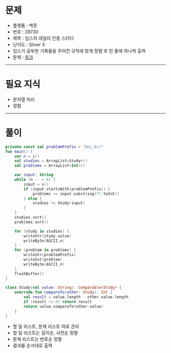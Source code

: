# 문제
- 플랫폼 : 백준
- 번호 : 29730
- 제목 : 임스의 데일리 인증 스터디
- 난이도 : Silver 3
- 임스가 공부한 기록들을 주어진 규칙에 맞게 정렬 후 한 줄에 하나씩 출력
- 문제 : <a href="https://www.acmicpc.net/problem/29370" target="_blank">링크</a>

---

# 필요 지식
- 문자열 처리
- 정렬

---

# 풀이
```kotlin
private const val problemPrefix = "boj.kr/"
fun main() {
    var n = i()
    val studies = ArrayList<Study>()
    val problems = ArrayList<Int>()

    var input: String
    while (n -- > 0) {
        input = s()
        if (input.startsWith(problemPrefix)) {
            problems += input.substring(7).toInt()
        } else {
            studies += Study(input)
        }
    }
    studies.sort()
    problems.sort()

    for (study in studies) {
        writeStr(study.value)
        writeByte(ASCII_n)
    }
    for (problem in problems) {
        writeStr(problemPrefix)
        writeInt(problem)
        writeByte(ASCII_n)
    }
    flushBuffer()
}

class Study(val value: String): Comparable<Study> {
    override fun compareTo(other: Study): Int {
        val result = value.length - other.value.length
        if (result != 0) return result
        return value.compareTo(other.value)
    }
}
```
- 할 일 리스트, 문제 리스트 따로 관리
- 할 일 리스트는 길이순, 사전순 정렬
- 문제 리스트는 번호순 정렬
- 결과를 순서대로 출력
